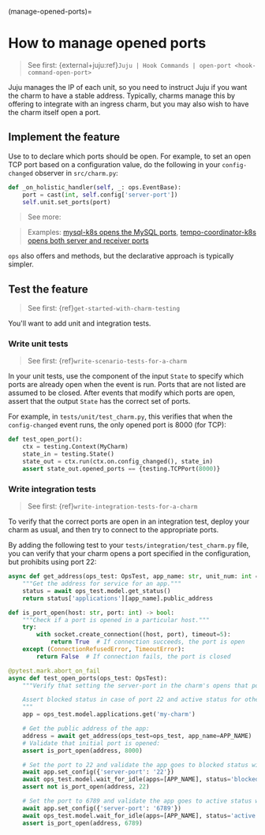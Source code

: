 (manage-opened-ports)=
# How to manage opened ports
> See first: {external+juju:ref}`Juju | Hook Commands | open-port <hook-command-open-port>`

Juju manages the IP of each unit, so you need to instruct Juju
if you want the charm to have a stable address. Typically, charms manage this
by offering to integrate with an ingress charm, but you may also wish to have
the charm itself open a port.

## Implement the feature

Use [](ops.Unit.set_ports) to to declare which ports should be open. For
example, to set an open TCP port based on a configuration value, do the
following in your `config-changed` observer in `src/charm.py`:

```python
def _on_holistic_handler(self, _: ops.EventBase):
    port = cast(int, self.config['server-port'])
    self.unit.set_ports(port)
```

> See more: [](ops.Unit.set_ports)

> Examples: [mysql-k8s opens the MySQL ports](https://github.com/canonical/mysql-k8s-operator/blob/a68147d0fbf66386ab087f4cfcc19784fcc2be6e/src/charm.py#L648), [tempo-coordinator-k8s opens both server and receiver ports](https://github.com/canonical/tempo-coordinator-k8s-operator/blob/ece268eae1158760513807a02972c138fd39afcf/src/charm.py#L95)

`ops` also offers [](ops.Unit.open_port) and [](ops.Unit.close_port) methods,
but the declarative approach is typically simpler.

## Test the feature

> See first: {ref}`get-started-with-charm-testing`

You'll want to add unit and integration tests.

### Write unit tests

> See first: {ref}`write-scenario-tests-for-a-charm`

In your unit tests, use the [](ops.testing.State.opened_ports) component of the
input `State` to specify which ports are already open when the event is
run. Ports that are not listed are assumed to be closed. After events that modify which
ports are open, assert that the output `State` has the correct set of ports. 

For example, in `tests/unit/test_charm.py`, this verifies that when the
`config-changed` event runs, the only opened port is 8000 (for TCP):

```python
def test_open_port():
    ctx = testing.Context(MyCharm)
    state_in = testing.State()
    state_out = ctx.run(ctx.on.config_changed(), state_in)
    assert state_out.opened_ports == {testing.TCPPort(8000)}
```

### Write integration tests

> See first: {ref}`write-integration-tests-for-a-charm`

To verify that the correct ports are open in an integration test, deploy your
charm as usual, and then try to connect to the appropriate ports.

By adding the following test to your `tests/integration/test_charm.py` file, you can verify
that your charm opens a port specified in the configuration, but prohibits using port 22:

```python
async def get_address(ops_test: OpsTest, app_name: str, unit_num: int = 0) -> str:
    """Get the address for service for an app."""
    status = await ops_test.model.get_status()
    return status['applications'][app_name].public_address

def is_port_open(host: str, port: int) -> bool:
    """Check if a port is opened in a particular host."""
    try:
        with socket.create_connection((host, port), timeout=5):
            return True  # If connection succeeds, the port is open
    except (ConnectionRefusedError, TimeoutError):
        return False  # If connection fails, the port is closed

@pytest.mark.abort_on_fail
async def test_open_ports(ops_test: OpsTest):
    """Verify that setting the server-port in the charm's opens that port.

    Assert blocked status in case of port 22 and active status for others.
    """
    app = ops_test.model.applications.get('my-charm')

    # Get the public address of the app:
    address = await get_address(ops_test=ops_test, app_name=APP_NAME)
    # Validate that initial port is opened:
    assert is_port_open(address, 8000)

    # Set the port to 22 and validate the app goes to blocked status with the port not opened:
    await app.set_config({'server-port': '22'})
    await ops_test.model.wait_for_idle(apps=[APP_NAME], status='blocked', timeout=120)
    assert not is_port_open(address, 22)

    # Set the port to 6789 and validate the app goes to active status with the port opened.
    await app.set_config({'server-port': '6789'})
    await ops_test.model.wait_for_idle(apps=[APP_NAME], status='active', timeout=120)
    assert is_port_open(address, 6789)
```
